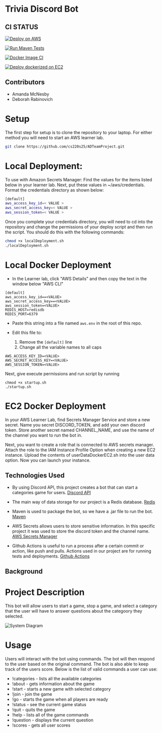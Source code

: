 # Trivia Discord Bot

## CI STATUS
[![Deploy on 
AWS](https://github.com/cs220s25/ADTeamProject2/actions/workflows/DeployOnAws.yml/badge.svg)](https://github.com/cs220s25/ADTeamProject2/actions/workflows/DeployOnAws.yml)

[![Run Maven 
Tests](https://github.com/cs220s25/ADTeamProject2/actions/workflows/run_tests.yml/badge.svg)](https://github.com/cs220s25/ADTeamProject2/actions/workflows/run_tests.yml)

[![Docker Image 
CI](https://github.com/cs220s25/ADTeamProject2/actions/workflows/docker-image.yml/badge.svg)](https://github.com/cs220s25/ADTeamProject2/actions/workflows/docker-image.yml)

[![Deploy dockerized on 
EC2](https://github.com/cs220s25/ADTeamProject2/actions/workflows/Deploy-Docker.yml/badge.svg)](https://github.com/cs220s25/ADTeamProject2/actions/workflows/Deploy-Docker.yml)



## Contributors
* Amanda McNesby
* Deborah Rabinovich

# Setup
The first step for setup is to clone the repository to your laptop. For 
either method you will need to start an AWS learner lab.

```sh
git clone https://github.com/cs220s25/ADTeamProject.git
```

# Local Deployment:

To use with Amazon Secrets Manager:
Find the values for the items listed below in your learner lab. Next, put 
these values in ~/aws/credentials. Format the credentials directory as 
shown below:

 ```sh
[default]
aws_access_key_id=< VALUE >
aws_secret_access_key=< VALUE >
aws_session_token=< VALUE >
```

Once you complete your credentials directory, you will need to cd into the 
repository and change the permissions of your deploy script and then run 
the script. You should do this with the following commands: 
```sh
chmod +x localDeployment.sh
./localDeployment.sh
```

# Local Docker Deployment
* In the Learner lab, click "AWS Details" and then copy the text in the window below "AWS CLI"

```
[default]
aws_access_key_id==<VALUE>
aws_secret_access_key==<VALUE>
aws_session_token=<VALUE>
REDIS_HOST=redisdb
REDIS_PORT=6379
```

* Paste this string into a file named `aws.env` in the root of this repo.

* Edit this file to:

  1. Remove the `[default]` line
  2. Change all the variable names to all caps


```
AWS_ACCESS_KEY_ID=<VALUE>
AWS_SECRET_ACCESS_KEY=<VALUE>
AWS_SESSION_TOKEN=<VALUE>
```
Next, give execute permissions and run script by running 
```
chmod +x startup.sh
./startup.sh
```

# EC2 Docker Deployment
In your AWS Learner Lab, find Secrets Manager Service and store a new 
secret. Name you secret DISCORD_TOKEN, and add your own discord token. 
Store another secret named CHANNEL_NAME, and use the name of the channel 
you want to run the bot in.

Next, you want to create a role that is connected to AWS secrets manager. 
Attach the role to the IAM Instance Profile Option when creating a new EC2 
instance. Upload the contents of userDataDockerEC2.sh into the user data option. 
Now you can launch your instance. 

## Technologies Used
- By using Discord API, this project creates a bot that can start a categories game for users.  [Discord 
API](https://discord.com/developers/docs/intro)

- The main way of data storage for our project is a Redis database.  [Redis](https://redis.io/docs/latest/)

- Maven is used to package the bot, so we have a .jar file to run the bot.  [Maven](https://maven.apache.org/)

- AWS Secrets allows users to store sensitive information. In this specific project it was used to store the 
discord 
token and the channel name.  [AWS Secrets Manager](https://aws.amazon.com/secrets-manager/)

- Github Actions is useful to run a process after a certain commit or action, like push and pulls. Actions used in 
our project are for running tests and deployments.  [Github Actions](https://github.com/features/actions)


## Background


# Project Description

This bot will allow users to start a game, stop a game, and select a category that the user will have to answer questions about the categoory they selected.

![System Diagram](discordBotProject/uml.jpg)


# Usage

Users will interact with the bot using commands. The bot will then respond to the user based on the original command. The bot is also able to keep track of the users score. Below is the list of valid commands a user can use:

- !categories - lists all the available categories
- !about - gets information about the game
- !start <category> - starts a new game with selected category
- !join - join the game
- !go - starts the game when all players are ready
- !status - see the current game status
- !quit - quits the game
- !help - lists all of the game commands
- !question - displays the current question
- !scores - gets all user scores
